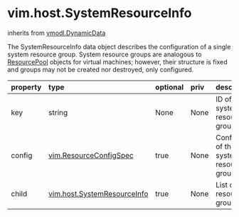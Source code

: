 vim.host.SystemResourceInfo
===========================
inherits from [vmodl.DynamicData](docs/vmodl.DynamicData.md)


The SystemResourceInfo data object describes the configuration of   a single system resource group.  System resource groups are analogous   to <a href="vim.ResourcePool.md">ResourcePool</a> objects for virtual machines; however,   their structure is fixed and groups may not be created nor destroyed,   only configured.

| property | type | optional | priv | desc |
|:---------|:-----|:---------|:-----|:-----|
| key | string | None | None | ID of the system resource group. |
| config | [vim.ResourceConfigSpec](vim.ResourceConfigSpec.md "vim.ResourceConfigSpec") | true | None | Configuration of this system resource group. |
| child | [vim.host.SystemResourceInfo](vim.host.SystemResourceInfo.md "vim.host.SystemResourceInfo") | true | None | List of child resource groups. |


